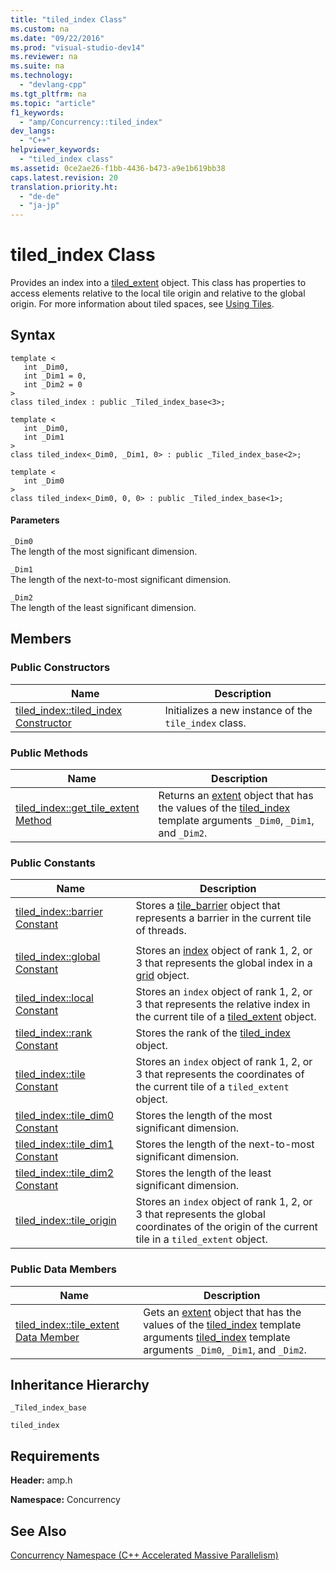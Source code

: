 ```yaml
---
title: "tiled_index Class"
ms.custom: na
ms.date: "09/22/2016"
ms.prod: "visual-studio-dev14"
ms.reviewer: na
ms.suite: na
ms.technology: 
  - "devlang-cpp"
ms.tgt_pltfrm: na
ms.topic: "article"
f1_keywords: 
  - "amp/Concurrency::tiled_index"
dev_langs: 
  - "C++"
helpviewer_keywords: 
  - "tiled_index class"
ms.assetid: 0ce2ae26-f1bb-4436-b473-a9e1b619bb38
caps.latest.revision: 20
translation.priority.ht: 
  - "de-de"
  - "ja-jp"
---
```

# tiled_index Class
Provides an index into a [tiled_extent](../VS_csharp/tiled_extent-class.md) object. This class has properties to access elements relative to the local tile origin and relative to the global origin. For more information about tiled spaces, see [Using Tiles](../VS_csharp/using-tiles.md).  
  
## Syntax  
  
```  
template <  
   int _Dim0,  
   int _Dim1 = 0,  
   int _Dim2 = 0  
>  
class tiled_index : public _Tiled_index_base<3>;  
  
template <  
   int _Dim0,  
   int _Dim1  
>  
class tiled_index<_Dim0, _Dim1, 0> : public _Tiled_index_base<2>;  
  
template <  
   int _Dim0  
>  
class tiled_index<_Dim0, 0, 0> : public _Tiled_index_base<1>;  
```  
  
#### Parameters  
 `_Dim0`  
 The length of the most significant dimension.  
  
 `_Dim1`  
 The length of the next-to-most significant dimension.  
  
 `_Dim2`  
 The length of the least significant dimension.  
  
## Members  
  
### Public Constructors  
  
|Name|Description|  
|----------|-----------------|  
|[tiled_index::tiled_index Constructor](../VS_csharp/tiled_index--tiled_index-constructor.md)|Initializes a new instance of the `tile_index` class.|  
  
### Public Methods  
  
|Name|Description|  
|----------|-----------------|  
|[tiled_index::get_tile_extent Method](../VS_csharp/tiled_index--get_tile_extent-method.md)|Returns an [extent](../VS_csharp/extent-class--c---amp-.md) object that has the values of the [tiled_index](../VS_csharp/tiled_index-class.md) template arguments `_Dim0`, `_Dim1`, and `_Dim2`.|  
  
### Public Constants  
  
|Name|Description|  
|----------|-----------------|  
|[tiled_index::barrier Constant](../VS_csharp/tiled_index--barrier-constant.md)|Stores a [tile_barrier](../VS_csharp/tile_barrier-class.md) object that represents a barrier in the current tile of threads.|  
|||  
|[tiled_index::global Constant](../VS_csharp/tiled_index--global-constant.md)|Stores an [index](../VS_csharp/index-class.md) object of rank 1, 2, or 3 that represents the global index in a [grid](assetId:///f7d1b6a6-586c-4345-b09a-bfc26c492cb0) object.|  
|[tiled_index::local Constant](../VS_csharp/tiled_index--local-constant.md)|Stores an `index` object of rank 1, 2, or 3 that represents the relative index in the current tile of a [tiled_extent](../VS_csharp/tiled_extent-class.md) object.|  
|[tiled_index::rank Constant](../VS_csharp/tiled_index--rank-constant.md)|Stores the rank of the [tiled_index](../VS_csharp/tiled_index-class.md) object.|  
|[tiled_index::tile Constant](../VS_csharp/tiled_index--tile-constant.md)|Stores an `index` object of rank 1, 2, or 3 that represents the coordinates of the current tile of a `tiled_extent` object.|  
|[tiled_index::tile_dim0 Constant](../VS_csharp/tiled_index--tile_dim0-constant.md)|Stores the length of the most significant dimension.|  
|[tiled_index::tile_dim1 Constant](../VS_csharp/tiled_index--tile_dim1-constant.md)|Stores the length of the next-to-most significant dimension.|  
|[tiled_index::tile_dim2 Constant](../VS_csharp/tiled_index--tile_dim2-constant.md)|Stores the length of the least significant dimension.|  
|[tiled_index::tile_origin](../VS_csharp/tiled_index--tile_origin-constant.md)|Stores an `index` object of rank 1, 2, or 3 that represents the global coordinates of the origin of the current tile in a `tiled_extent` object.|  
  
### Public Data Members  
  
|Name|Description|  
|----------|-----------------|  
|[tiled_index::tile_extent Data Member](../VS_csharp/tiled_index--tile_extent-data-member.md)|Gets an [extent](../VS_csharp/extent-class--c---amp-.md) object that has the values of the [tiled_index](../VS_csharp/tiled_index-class.md) template arguments [tiled_index](../VS_csharp/tiled_index-class.md) template arguments `_Dim0`, `_Dim1`, and `_Dim2`.|  
  
## Inheritance Hierarchy  
 `_Tiled_index_base`  
  
 `tiled_index`  
  
## Requirements  
 **Header:** amp.h  
  
 **Namespace:** Concurrency  
  
## See Also  
 [Concurrency Namespace (C++ Accelerated Massive Parallelism)](../VS_csharp/concurrency-namespace--c---amp-.md)